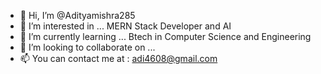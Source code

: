 - 👋 Hi, I’m @Adityamishra285
- 👀 I’m interested in ... MERN Stack Developer and AI
- 🌱 I’m currently learning ... Btech in Computer Science and Engineering
- 💞️ I’m looking to collaborate on ... 
- 📫 You can contact me at : adi4608@gmail.com

<!---
Adityamishra285/Adityamishra285 is a ✨ special ✨ repository because its `README.md` (this file) appears on your GitHub profile.
You can click the Preview link to take a look at your changes.
--->
